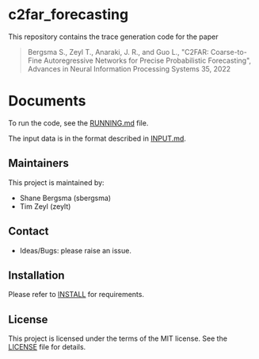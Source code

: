 # c2far_forecasting

This repository contains the trace generation code for the paper

> Bergsma S., Zeyl T., Anaraki, J. R., and Guo L., "C2FAR: Coarse-to-Fine Autoregressive Networks for Precise Probabilistic Forecasting", Advances in Neural Information Processing Systems 35, 2022

# Documents

To run the code, see the [RUNNING.md](RUNNING.md) file.

The input data is in the format described in [INPUT.md](INPUT.md).

## Maintainers

This project is maintained by:

* Shane Bergsma (sbergsma)
* Tim Zeyl (zeylt)

## Contact

* Ideas/Bugs: please raise an issue.

## Installation

Please refer to [INSTALL](INSTALL.md) for requirements.

## License

This project is licensed under the terms of the MIT license. See the [LICENSE](LICENSE) file for details.
